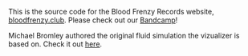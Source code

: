 This is the source code for the Blood Frenzy Records  website, [bloodfrenzy.club](https://bloodfrenzy.club/). Please check out our [Bandcamp](https://bloodfrenzy.bandcamp.com)!

Michael Bromley authored the original fluid simulation the vizualizer is based on. Check it out [here](
http://29a.ch/sandbox/2012/fluidwebgl/).